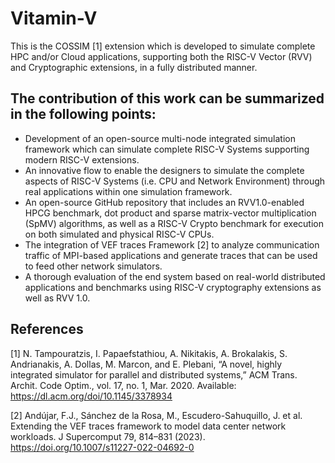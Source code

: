 # Vitamin-V
This is the COSSIM [1] extension which is developed to simulate complete HPC and/or Cloud applications, supporting both the RISC-V Vector (RVV) and Cryptographic extensions, in a fully distributed manner. 

## The contribution of this work can be summarized in the following points:
- Development of an open-source multi-node integrated simulation framework which can simulate complete RISC-V Systems supporting modern RISC-V extensions.
- An innovative flow to enable the designers to simulate the complete aspects of RISC-V Systems (i.e. CPU and Network Environment) through real applications within one simulation framework.
- An open-source GitHub repository that includes an RVV1.0-enabled HPCG benchmark, dot product and sparse matrix-vector multiplication (SpMV) algorithms, as well as a RISC-V Crypto benchmark for execution on both simulated and physical RISC-V CPUs.
- The integration of VEF traces Framework [2] to analyze communication traffic of MPI-based applications and generate traces that can be used to feed other network simulators.
- A thorough evaluation of the end system based on real-world distributed applications and benchmarks using RISC-V cryptography extensions as well as RVV 1.0.



## References
<a id="1">[1]</a> 
N. Tampouratzis, I. Papaefstathiou, A. Nikitakis, A. Brokalakis,
S. Andrianakis, A. Dollas, M. Marcon, and E. Plebani, “A novel,
highly integrated simulator for parallel and distributed systems,”
ACM Trans. Archit. Code Optim., vol. 17, no. 1, Mar. 2020.
Available: https://dl.acm.org/doi/10.1145/3378934

<a id="2">[2]</a> Andújar, F.J., Sánchez de la Rosa, M., Escudero-Sahuquillo, J. et al. Extending the VEF traces framework to model data center network workloads. J Supercomput 79, 814–831 (2023). https://doi.org/10.1007/s11227-022-04692-0
